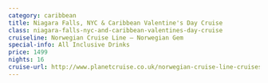```yaml
---
category: caribbean
title: Niagara Falls, NYC & Caribbean Valentine's Day Cruise
class: niagara-falls-nyc-and-caribbean-valentines-day-cruise
cruiseline: Norwegian Cruise Line – Norwegian Gem
special-info: All Inclusive Drinks
price: 1499
nights: 16
cruise-url: http://www.planetcruise.co.uk/norwegian-cruise-line-cruises/norwegian-gem/02-february-2017/108043?utm_medium=referral&utm_source=secret-escapes&utm_campaign=website
---
```

